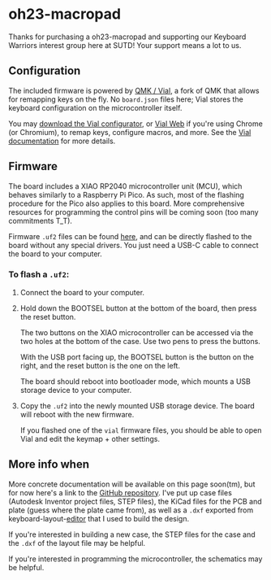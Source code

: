 # oh23-macropad

Thanks for purchasing a oh23-macropad and supporting our Keyboard Warriors interest group here at SUTD! Your support means a lot to us.
<!-- fill this in please, idk man -->

## Configuration

The included firmware is powered by [QMK / Vial](https://get.vial.today/), a fork of QMK that allows for remapping keys on the fly. No `board.json` files here; Vial stores the keyboard configuration on the microcontroller itself.

You may [download the Vial configurator](https://get.vial.today/download/), or [Vial Web](https://vial.rocks/) if you're using Chrome (or Chromium), to remap keys, configure macros, and more. See the [Vial documentation](https://get.vial.today/manual/) for more details.


## Firmware

The board includes a XIAO RP2040 microcontroller unit (MCU), which behaves similarly to a Raspberry Pi Pico. As such, most of the flashing procedure for the Pico also applies to this board. More comprehensive resources for programming the control pins will be coming soon (too many commitments T_T).

Firmware `.uf2` files can be found [here](https://github.com/kaine119/oh23-macropad/tree/master/firmware), and can be directly flashed to the board without any special drivers. You just need a USB-C cable to connect the board to your computer. 

### To flash a `.uf2`:

1. Connect the board to your computer.

2. Hold down the BOOTSEL button at the bottom of the board, then press the reset button.

    The two buttons on the XIAO microcontroller can be accessed via the two holes at the bottom of the case. Use two pens to press the buttons. 

    With the USB port facing up, the BOOTSEL button is the button on the right, and the reset button is the one on the left.

    The board should reboot into bootloader mode, which mounts a USB storage device to your computer. 

3. Copy the `.uf2` into the newly mounted USB storage device. The board will reboot with the new firmware.

    If you flashed one of the `vial` firmware files, you should be able to open Vial and edit the keymap + other settings.

## More info when

More concrete documentation will be available on this page soon(tm), but for now here's a link to the [GitHub repository](https://github.com/kaine119/oh23-macropad). I've put up case files (Autodesk Inventor project files, STEP files), the KiCad files for the PCB and plate (guess where the plate came from), as well as a `.dxf` exported from keyboard-layout-[editor](http://www.keyboard-layout-editor.com/) that I used to build the design.

If you're interested in building a new case, the STEP files for the case and the `.dxf` of the layout file may be helpful.

If you're interested in programming the microcontroller, the schematics may be helpful.
